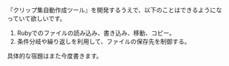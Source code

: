 『クリップ集自動作成ツール』を開発するうえで、以下のことはできるようになっていて欲しいです。

1. Rubyでのファイルの読み込み、書き込み、移動、コピー。
2. 条件分岐や繰り返しを利用して、ファイルの保存先を制御する。

具体的な宿題はまた今度書きます。
